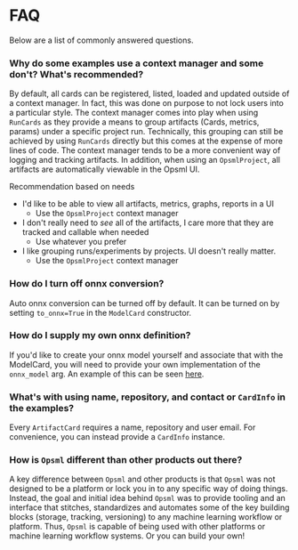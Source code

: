# FAQ

Below are a list of commonly answered questions.


### Why do some examples use a context manager and some don't? What's recommended?

By default, all cards can be registered, listed, loaded and updated outside of a context manager. In fact, this was done on purpose to not lock users into a particular style. The context manager comes into play when using `RunCards` as they provide a means to group artifacts (Cards, metrics, params) under a specific project run. Technically, this grouping can still be achieved by using `RunCards` directly but this comes at the expense of more lines of code. The context manager tends to be a more convenient way of logging and tracking artifacts. In addition, when using an `OpsmlProject`, all artifacts are automatically viewable in the Opsml UI.

Recommendation based on needs

- I'd like to be able to view all artifacts, metrics, graphs, reports in a UI
    * Use the `OpsmlProject` context manager
- I don't really need to *see* all of the artifacts, I care more that they are tracked and callable when needed
    * Use whatever you prefer
- I like grouping runs/experiments by projects. UI doesn't really matter.
    * Use the `OpsmlProject` context manager

### How do I turn off onnx conversion?

Auto onnx conversion can be turned off by default. It can be turned on by setting `to_onnx=True` in the `ModelCard` constructor.

### How do I supply my own onnx definition?

If you'd like to create your onnx model yourself and associate that with the ModelCard, you will need to provide your own implementation of the `onnx_model` arg. An example of this can be seen [here](../interfaces/model/extras.md#onnxmodel).

### What's with using name, repository, and contact or `CardInfo` in the examples?

Every `ArtifactCard` requires a name, repository and user email. For convenience, you can instead provide a `CardInfo` instance.

### How is `Opsml` different than other products out there?

A key difference between `Opsml` and other products is that `Opsml` was not designed to be a platform or lock you in to any specific way of doing things. Instead, the goal and initial idea behind `Opsml` was to provide tooling and an interface that stitches, standardizes and automates some of the key building blocks (storage, tracking, versioning) to any machine learning workflow or platform. Thus, `Opsml` is capable of being used with other platforms or machine learning workflow systems. Or you can build your own!